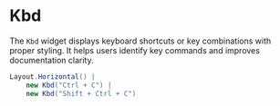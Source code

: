 # Kbd

<Ingress Text="Display keyboard shortcuts and key combinations with proper styling to help users identify commands and improve documentation." />

The `Kbd` widget displays keyboard shortcuts or key combinations with proper styling. It helps users identify key commands and improves documentation clarity.

```csharp demo-below 
Layout.Horizontal() | 
    new Kbd("Ctrl + C") | 
    new Kbd("Shift + Ctrl + C")
```

<WidgetDocs Type="Ivy.Kbd" ExtensionTypes="Ivy.KbdExtensions"  SourceUrl="https://github.com/Ivy-Interactive/Ivy-Framework/blob/main/Ivy/Widgets/Primitives/Kbd.cs"/>
